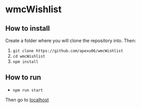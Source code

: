 # wmcWishlist

## How to install
Create a folder where you will clone the repository into. Then:
1. `git clone https://github.com/apexu06/wmcWishlist`
2. `cd wmcWishlist`
3. `npm install`

## How to run
- `npm run start`


Then go to [localhost](http://localhost:3000/)
